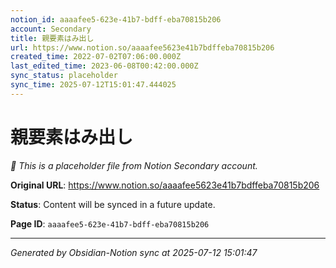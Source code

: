 ```yaml
---
notion_id: aaaafee5-623e-41b7-bdff-eba70815b206
account: Secondary
title: 親要素はみ出し
url: https://www.notion.so/aaaafee5623e41b7bdffeba70815b206
created_time: 2022-07-02T07:06:00.000Z
last_edited_time: 2023-06-08T00:42:00.000Z
sync_status: placeholder
sync_time: 2025-07-12T15:01:47.444025
---
```


# 親要素はみ出し

*🔄 This is a placeholder file from Notion Secondary account.*

**Original URL**: https://www.notion.so/aaaafee5623e41b7bdffeba70815b206

**Status**: Content will be synced in a future update.

**Page ID**: `aaaafee5-623e-41b7-bdff-eba70815b206`

---

*Generated by Obsidian-Notion sync at 2025-07-12 15:01:47*
